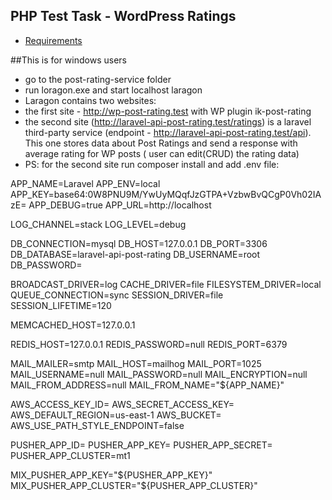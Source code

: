 ## PHP Test Task - WordPress Ratings
* [Requirements](requirements.md)

##This is for windows users
- go to the post-rating-service folder
- run loragon.exe and start localhost laragon
- Laragon contains two websites:
- the first site - http://wp-post-rating.test with WP plugin ik-post-rating
- the second site (http://laravel-api-post-rating.test/ratings) is a laravel third-party service (endpoint - http://laravel-api-post-rating.test/api). This one stores data about Post Ratings  and send a response with average rating for  ​WP posts ( user can edit(CRUD) the rating data)
- PS: for the second site run composer install and add .env file:


APP_NAME=Laravel
APP_ENV=local
APP_KEY=base64:0W8PNU9M/YwUyMQqfJzGTPA+VzbwBvQCgP0Vh02IAzE=
APP_DEBUG=true
APP_URL=http://localhost

LOG_CHANNEL=stack
LOG_LEVEL=debug

DB_CONNECTION=mysql
DB_HOST=127.0.0.1
DB_PORT=3306
DB_DATABASE=laravel-api-post-rating
DB_USERNAME=root
DB_PASSWORD=

BROADCAST_DRIVER=log
CACHE_DRIVER=file
FILESYSTEM_DRIVER=local
QUEUE_CONNECTION=sync
SESSION_DRIVER=file
SESSION_LIFETIME=120

MEMCACHED_HOST=127.0.0.1

REDIS_HOST=127.0.0.1
REDIS_PASSWORD=null
REDIS_PORT=6379

MAIL_MAILER=smtp
MAIL_HOST=mailhog
MAIL_PORT=1025
MAIL_USERNAME=null
MAIL_PASSWORD=null
MAIL_ENCRYPTION=null
MAIL_FROM_ADDRESS=null
MAIL_FROM_NAME="${APP_NAME}"

AWS_ACCESS_KEY_ID=
AWS_SECRET_ACCESS_KEY=
AWS_DEFAULT_REGION=us-east-1
AWS_BUCKET=
AWS_USE_PATH_STYLE_ENDPOINT=false

PUSHER_APP_ID=
PUSHER_APP_KEY=
PUSHER_APP_SECRET=
PUSHER_APP_CLUSTER=mt1

MIX_PUSHER_APP_KEY="${PUSHER_APP_KEY}"
MIX_PUSHER_APP_CLUSTER="${PUSHER_APP_CLUSTER}"

